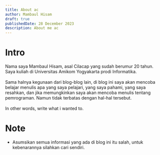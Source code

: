 ```yaml
---
title: About ac
author: Mambaul Hisam
draft: true
publishedDate: 28 December 2023
description: About me ac
---
```


# Intro
Nama saya Mambaul Hisam, asal Cilacap yang sudah berumur 20 tahun. Saya kuliah di Universitas Amikom Yogyakarta prodi Informatika.
\
\
Sama halnya kegunaan dari blog-blog lain, di blog ini saya akan mencoba belajar menulis apa yang saya pelajari, yang saya pahami, yang saya resahkan, dan jika memungkinkan saya akan mencoba menulis tentang pemrograman. Namun tidak terbatas dengan hal-hal tersebut.
\
\
In other words, write what i wanted to.

# Note
- Asumsikan semua informasi yang ada di blog ini itu salah, untuk kebenarannya silahkan cari sendiri.